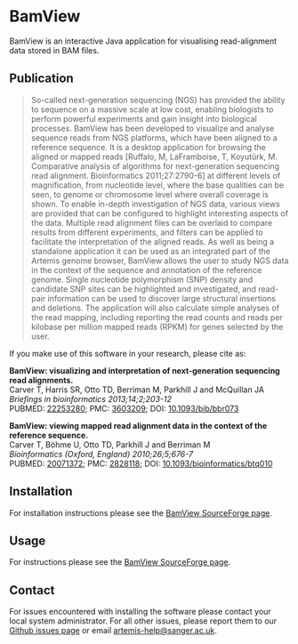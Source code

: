 # BamView
BamView is an interactive Java application for visualising read-alignment data stored in BAM files.

## Publication
> So-called next-generation sequencing (NGS) has provided the ability to sequence on a massive scale at low cost, enabling biologists to perform powerful experiments and gain insight into biological processes. BamView has been developed to visualize and analyse sequence reads from NGS platforms, which have been aligned to a reference sequence. It is a desktop application for browsing the aligned or mapped reads [Ruffalo, M, LaFramboise, T, Koyutürk, M. Comparative analysis of algorithms for next-generation sequencing read alignment. Bioinformatics 2011;27:2790-6] at different levels of magnification, from nucleotide level, where the base qualities can be seen, to genome or chromosome level where overall coverage is shown. To enable in-depth investigation of NGS data, various views are provided that can be configured to highlight interesting aspects of the data. Multiple read alignment files can be overlaid to compare results from different experiments, and filters can be applied to facilitate the interpretation of the aligned reads. As well as being a standalone application it can be used as an integrated part of the Artemis genome browser, BamView allows the user to study NGS data in the context of the sequence and annotation of the reference genome. Single nucleotide polymorphism (SNP) density and candidate SNP sites can be highlighted and investigated, and read-pair information can be used to discover large structural insertions and deletions. The application will also calculate simple analyses of the read mapping, including reporting the read counts and reads per kilobase per million mapped reads (RPKM) for genes selected by the user.
   
If you make use of this software in your research, please cite as:
   
__BamView: visualizing and interpretation of next-generation sequencing read alignments.__   
Carver T, Harris SR, Otto TD, Berriman M, Parkhill J and McQuillan JA   
_Briefings in bioinformatics 2013;14;2;203-12_   
PUBMED: [22253280](http://ukpmc.ac.uk/abstract/MED/22253280); PMC: [3603209](http://ukpmc.ac.uk/articles/PMC3603209); DOI: [10.1093/bib/bbr073](http://dx.doi.org/10.1093/bib/bbr073)
  
__BamView: viewing mapped read alignment data in the context of the reference sequence.__  
Carver T, Böhme U, Otto TD, Parkhill J and Berriman M  
_Bioinformatics (Oxford, England) 2010;26;5;676-7_  
PUBMED: [20071372](http://ukpmc.ac.uk/abstract/MED/20071372); PMC: [2828118](http://ukpmc.ac.uk/articles/PMC2828118); DOI: [10.1093/bioinformatics/btq010](http://dx.doi.org/10.1093/bioinformatics/btq010)

## Installation 
For installation instructions please see the [BamView SourceForge page](http://bamview.sourceforge.net/).

## Usage
For instructions please see the [BamView SourceForge page](http://bamview.sourceforge.net/).

## Contact
For issues encountered with installing the software please contact your local system administrator. For all other issues, please report them to our [Github issues page](https://github.com/sanger-pathogens/Artemis/issues) or email <artemis-help@sanger.ac.uk>.
